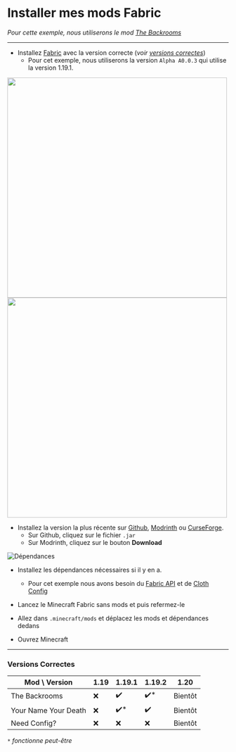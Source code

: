 # Installer mes mods Fabric
*Pour cette exemple, nous utiliserons le mod [The Backrooms](https://github.com/u-lumaa/BackroomsMod)*

***

- Installez [Fabric](https://fabricmc.net/use/installer/) avec la version correcte (*voir [versions correctes](#versions-correctes)*)
  - Pour cet exemple, nous utiliserons la version `Alpha A0.0.3` qui utilise la version 1.19.1.

<img src="https://user-images.githubusercontent.com/93350976/192139538-e5237bf0-53e0-4f44-be0e-2854bbf966ac.png" width=500>  <img src="https://user-images.githubusercontent.com/93350976/192139568-12cfc423-f466-48bb-bd95-7bdfcc8f6560.png" width=500>    
- Installez la version la plus récente sur [Github](https://github.com/u-lumaa/BackroomsMod/releases/latest), [Modrinth](https://modrinth.com/mod/backrooms/versions) ou [CurseForge](https://www.curseforge.com/minecraft/mc-mods/thebackrooms/files).
  - Sur Github, cliquez sur le fichier `.jar`
  - Sur Modrinth, cliquez sur le bouton **Download**
 
 ![Dépendances](https://user-images.githubusercontent.com/93350976/192139971-3e8bc90e-c04d-4e45-bc01-75143b8c0e83.png)  
- Installez les dépendances nécessaires si il y en a.
  - Pour cet exemple nous avons besoin du [Fabric API](https://modrinth.com/mod/fabric-api/versions) et de [Cloth Config](https://modrinth.com/mod/cloth-config/versions)

- Lancez le Minecraft Fabric sans mods et puis refermez-le
- Allez dans `.minecraft/mods` et déplacez les mods et dépendances dedans
- Ouvrez Minecraft

***

### Versions Correctes

| Mod \ Version        | 1.19   | 1.19.1  | 1.19.2  | 1.20   |
|----------------------|--------|---------|---------|--------|
| The Backrooms        | ❌    | ✔️      | ✔️*     | Bientôt      |
| Your Name Your Death | ❌    | ✔️*     | ✔️      | Bientôt      |
| Need Config?         | ❌    | ❌      | ❌      | Bientôt      |  
  
*`*` fonctionne peut-être*
